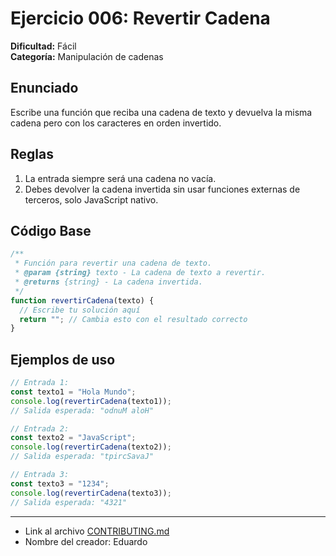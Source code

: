 # Ejercicio 006: Revertir Cadena

**Dificultad:** Fácil  
**Categoría:** Manipulación de cadenas

## Enunciado

Escribe una función que reciba una cadena de texto y devuelva la misma cadena pero con los caracteres en orden invertido.

## Reglas

1. La entrada siempre será una cadena no vacía.
2. Debes devolver la cadena invertida sin usar funciones externas de terceros, solo JavaScript nativo.

## Código Base

```javascript
/**
 * Función para revertir una cadena de texto.
 * @param {string} texto - La cadena de texto a revertir.
 * @returns {string} - La cadena invertida.
 */
function revertirCadena(texto) {
  // Escribe tu solución aquí
  return ""; // Cambia esto con el resultado correcto
}
```

## Ejemplos de uso

```javascript
// Entrada 1:
const texto1 = "Hola Mundo";
console.log(revertirCadena(texto1));
// Salida esperada: "odnuM aloH"

// Entrada 2:
const texto2 = "JavaScript";
console.log(revertirCadena(texto2));
// Salida esperada: "tpircSavaJ"

// Entrada 3:
const texto3 = "1234";
console.log(revertirCadena(texto3));
// Salida esperada: "4321"
```

---

- Link al archivo [CONTRIBUTING.md](CONTRIBUTING.md)
- Nombre del creador: Eduardo
